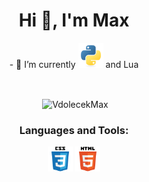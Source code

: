 <h1 align="center">Hi 👋, I'm Max</h1>
<p align="center">- 🌱 I’m currently <img aling="center" src="https://raw.githubusercontent.com/devicons/devicon/master/icons/python/python-original.svg" alt="python" width="40" height="40"/> and Lua </p>
</br>

<p align="center">&nbsp;<img align="center" src="https://github-readme-stats.vercel.app/api?username=VdolecekMax&show_icons=true&theme=dark&locale=en" alt="VdolecekMax" /></p>

<h3 align="center">Languages and Tools:</h3>
<p align="center"> 
  <img src="https://raw.githubusercontent.com/devicons/devicon/master/icons/css3/css3-original-wordmark.svg" alt="css3" width="40" height="40"/> 
  <img src="https://raw.githubusercontent.com/devicons/devicon/master/icons/html5/html5-original-wordmark.svg" alt="html5" width="40" height="40"/>
</p>
</br>
